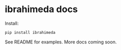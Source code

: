 # ibrahimeda docs

Install:

```
pip install ibrahimeda
```

See README for examples. More docs coming soon.
